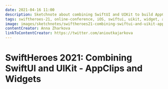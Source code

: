 ```yaml
---
date: 2021-04-16 11:00
description: Sketchnote about combining SwiftUI and UIKit to build AppClips and Widgets from SwiftHeroes 2021
tags: swiftheroes-21, online-conference, iOS, swiftui, uikit, widget, app-clip
image: images/sketchnotes/swiftheroes21-combining-swiftui-and-uikit-appclips-and-widgets-small.jpg
contentCreator: Anna Zharkova
linkToContentCreator: https://twitter.com/anioutkajarkova
---
```


# SwiftHeroes 2021: Combining SwiftUI and UIKit - AppClips and Widgets
